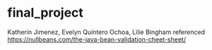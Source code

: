 # final_project
Katherin Jimenez, Evelyn Quintero Ochoa, Lilie Bingham
referenced https://nullbeans.com/the-java-bean-validation-cheet-sheet/
